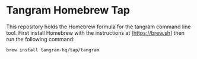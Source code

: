 # Tangram Homebrew Tap

This repository holds the Homebrew formula for the tangram command line tool. First install Homebrew with the instructions at [https://brew.sh] then run the following command:

```bash
brew install tangram-hq/tap/tangram
```
